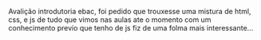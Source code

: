 Avalição introdutoria ebac, foi pedido que trouxesse uma mistura de html, css, e js de tudo que vimos nas aulas ate o momento com um conhecimento previo que tenho de js fiz de uma folma mais interessante...
